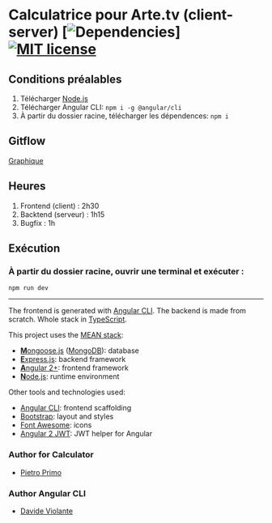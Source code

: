 # Calculatrice pour Arte.tv (client-server) [![Dependencies](https://david-dm.org/DavideViolante/Angular-Full-Stack.svg)] [![MIT license](http://img.shields.io/badge/license-MIT-lightgrey.svg)](http://opensource.org/licenses/MIT)

## Conditions préalables
1. Télécharger [Node.js](https://nodejs.org)
2. Télécharger Angular CLI: `npm i -g @angular/cli`
3. À partir du dossier racine, télécharger les dépendences: `npm i`

## Gitflow
[Graphique](https://github.com/primopietro/calculatrice/network)

## Heures
1. Frontend (client) : 2h30
2. Backtend (serveur) : 1h15 
3. Bugfix : 1h

## Exécution
### À partir du dossier racine, ouvrir une terminal et exécuter :
`npm run dev`

----
The frontend is generated with [Angular CLI](https://github.com/angular/angular-cli). The backend is made from scratch. Whole stack in [TypeScript](https://www.typescriptlang.org).

This project uses the [MEAN stack](https://en.wikipedia.org/wiki/MEAN_(software_bundle)):
* [**M**ongoose.js](http://www.mongoosejs.com) ([MongoDB](https://www.mongodb.com)): database
* [**E**xpress.js](http://expressjs.com): backend framework
* [**A**ngular 2+](https://angular.io): frontend framework
* [**N**ode.js](https://nodejs.org): runtime environment

Other tools and technologies used:
* [Angular CLI](https://cli.angular.io): frontend scaffolding
* [Bootstrap](http://www.getbootstrap.com): layout and styles
* [Font Awesome](http://fontawesome.io): icons
* [Angular 2 JWT](https://github.com/auth0/angular2-jwt/tree/v1.0): JWT helper for Angular

### Author for Calculator 
* [Pietro Primo](https://github.com/primopietro)
### Author Angular CLI
* [Davide Violante](https://github.com/DavideViolante)
